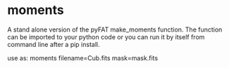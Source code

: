 # moments
A stand alone version of the pyFAT make_moments function. The function can be imported to your python code or you can run it by itself from command line after a pip install.

use as:
  moments filename=Cub.fits mask=mask.fits
